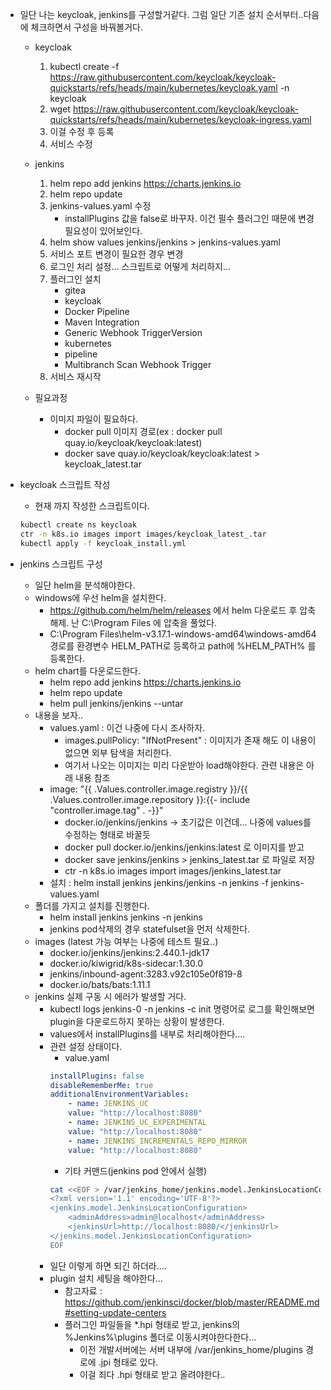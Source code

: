 


- 일단 나는 keycloak, jenkins를 구성할거같다. 그럼 일단 기존 설치 순서부터..다음에 체크하면서 구성을 바꿔볼거다.
    * keycloak
        1. kubectl create -f https://raw.githubusercontent.com/keycloak/keycloak-quickstarts/refs/heads/main/kubernetes/keycloak.yaml -n keycloak
        2. wget https://raw.githubusercontent.com/keycloak/keycloak-quickstarts/refs/heads/main/kubernetes/keycloak-ingress.yaml
        3. 이걸 수정 후 등록
        4. 서비스 수정

    * jenkins
        1. helm repo add jenkins https://charts.jenkins.io
        2. helm repo update
        3. jenkins-values.yaml 수정
            - installPlugins 값을 false로 바꾸자. 이건 필수 플러그인 때문에 변경 필요성이 있어보인다.
        4. helm show values jenkins/jenkins > jenkins-values.yaml
        5. 서비스 포트 변경이 필요한 경우 변경
        6. 로그인 처리 설정... 스크립트로 어떻게 처리하지... 
        7. 플러그인 설치
            - gitea
            - keycloak
            - Docker Pipeline
            - Maven Integration
            - Generic Webhook TriggerVersion
            - kubernetes
            - pipeline
            - Multibranch Scan Webhook Trigger
        8. 서비스 재시작

    * 필요과정
        - 이미지 파일이 필요하다.
            * docker pull 이미지 경로(ex : docker pull quay.io/keycloak/keycloak:latest)
            * docker save quay.io/keycloak/keycloak:latest > keycloak_latest.tar

- keycloak 스크립트 작성
    * 현재 까지 작성한 스크립트이다.
    ```sh
    kubectl create ns keycloak
    ctr -n k8s.io images import images/keycloak_latest_.tar
    kubectl apply -f keycloak_install.yml
    ```


- jenkins 스크립트 구성
    * 일단 helm을 분석해야한다.
    * windows에 우선 helm을 설치한다.
        - https://github.com/helm/helm/releases 에서 helm 다운로드 후 압축 해제. 난 C:\Program Files 에 압축을 풀었다.
        - C:\Program Files\helm-v3.17.1-windows-amd64\windows-amd64 경로를 환경변수 HELM_PATH로 등록하고 path에 %HELM_PATH% 를 등록한다.
    * helm chart를 다운로드한다.
        - helm repo add jenkins https://charts.jenkins.io
        - helm repo update
        - helm pull jenkins/jenkins --untar
    * 내용을 보자..
        - values.yaml : 이건 나중에 다시 조사하자.
            * images.pullPolicy: "IfNotPresent" : 이미지가 존재 해도 이 내용이 없으면 외부 탐색을 처리한다.
            * 여기서 나오는 이미지는 미리 다운받아 load해야한다. 관련 내용은 아래 내용 참조
        - image: "{{ .Values.controller.image.registry }}/{{ .Values.controller.image.repository }}:{{- include "controller.image.tag" . -}}"
            * docker.io/jenkins/jenkins -> 초기값은 이건데... 나중에 values를 수정하는 형태로 바꿀듯
            * docker pull docker.io/jenkins/jenkins:latest 로 이미지를 받고
            * docker save jenkins/jenkins > jenkins_latest.tar 로 파일로 저장
            * ctr -n k8s.io images import images/jenkins_latest.tar
        - 설치 : helm install jenkins jenkins/jenkins -n jenkins -f jenkins-values.yaml
    * 폴더를 가지고 설치를 진행한다.
        - helm install jenkins jenkins -n jenkins
        - jenkins pod삭제의 경우 statefulset을 먼저 삭제한다.
    * images (latest 가능 여부는 나중에 테스트 필요..)
        - docker.io/jenkins/jenkins:2.440.1-jdk17
        - docker.io/kiwigrid/k8s-sidecar:1.30.0
        - jenkins/inbound-agent:3283.v92c105e0f819-8
        - docker.io/bats/bats:1.11.1
    * jenkins 실제 구동 시 에러가 발생할 거다.
        - kubectl logs jenkins-0 -n jenkins -c init 명령어로 로그를 확인해보면 plugin을 다운로드하지 못하는 상황이 발생한다.
        - values에서 installPlugins를 내부로 처리해야한다....
        - 관련 설정 상태이다.
            * value.yaml
            ```yaml
            installPlugins: false
            disableRememberMe: true
            additionalEnvironmentVariables:
                - name: JENKINS_UC
                value: "http://localhost:8080"
                - name: JENKINS_UC_EXPERIMENTAL
                value: "http://localhost:8080"
                - name: JENKINS_INCREMENTALS_REPO_MIRROR
                value: "http://localhost:8080"
            ```
            * 기타 커맨드(jenkins pod 안에서 실행)
            ```sh
            cat <<EOF > /var/jenkins_home/jenkins.model.JenkinsLocationConfiguration.xml
            <?xml version='1.1' encoding='UTF-8'?>
            <jenkins.model.JenkinsLocationConfiguration>
                <adminAddress>admin@localhost</adminAddress>
                <jenkinsUrl>http://localhost:8080/</jenkinsUrl>
            </jenkins.model.JenkinsLocationConfiguration>
            EOF
            ```
        - 일단 이렇게 하면 되긴 하더라....
        - plugin 설치 세팅을 해야한다...
            * 참고자료 : https://github.com/jenkinsci/docker/blob/master/README.md#setting-update-centers
            * 플러그인 파일들을 *.hpi 형태로 받고, jenkins의 %Jenkins%\plugins 폴더로 이동시켜야한다한다... 
                - 이전 개발서버에는 서버 내부에 /var/jenkins_home/plugins 경로에 .jpi 형태로 있다.
                - 이걸 죄다 .hpi 형태로 받고 올려야한다..
